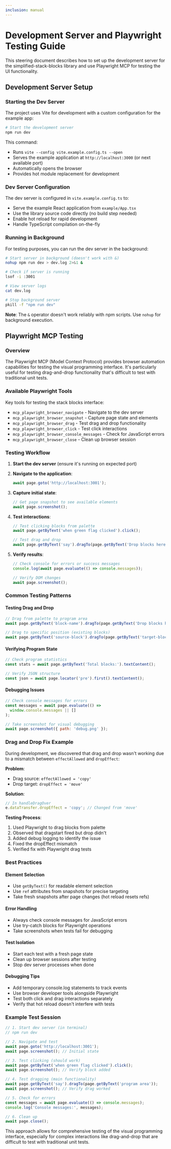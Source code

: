 ```yaml
---
inclusion: manual
---
```


# Development Server and Playwright Testing Guide

This steering document describes how to set up the development server for the simplified-stack-blocks library and use Playwright MCP for testing the UI functionality.

## Development Server Setup

### Starting the Dev Server

The project uses Vite for development with a custom configuration for the example app:

```bash
# Start the development server
npm run dev
```

This command:
- Runs `vite --config vite.example.config.ts --open`
- Serves the example application at `http://localhost:3000` (or next available port)
- Automatically opens the browser
- Provides hot module replacement for development

### Dev Server Configuration

The dev server is configured in `vite.example.config.ts` to:
- Serve the example React application from `example/App.tsx`
- Use the library source code directly (no build step needed)
- Enable hot reload for rapid development
- Handle TypeScript compilation on-the-fly

### Running in Background

For testing purposes, you can run the dev server in the background:

```bash
# Start server in background (doesn't work with &)
nohup npm run dev > dev.log 2>&1 &

# Check if server is running
lsof -i :3001

# View server logs
cat dev.log

# Stop background server
pkill -f "npm run dev"
```

**Note**: The `&` operator doesn't work reliably with npm scripts. Use `nohup` for background execution.

## Playwright MCP Testing

### Overview

The Playwright MCP (Model Context Protocol) provides browser automation capabilities for testing the visual programming interface. It's particularly useful for testing drag-and-drop functionality that's difficult to test with traditional unit tests.

### Available Playwright Tools

Key tools for testing the stack blocks interface:

- `mcp_playwright_browser_navigate` - Navigate to the dev server
- `mcp_playwright_browser_snapshot` - Capture page state and elements
- `mcp_playwright_browser_drag` - Test drag and drop functionality
- `mcp_playwright_browser_click` - Test click interactions
- `mcp_playwright_browser_console_messages` - Check for JavaScript errors
- `mcp_playwright_browser_close` - Clean up browser session

### Testing Workflow

1. **Start the dev server** (ensure it's running on expected port)
2. **Navigate to the application**:
   ```javascript
   await page.goto('http://localhost:3001');
   ```

3. **Capture initial state**:
   ```javascript
   // Get page snapshot to see available elements
   await page.screenshot();
   ```

4. **Test interactions**:
   ```javascript
   // Test clicking blocks from palette
   await page.getByText('when green flag clicked').click();
   
   // Test drag and drop
   await page.getByText('say').dragTo(page.getByText('Drop blocks here'));
   ```

5. **Verify results**:
   ```javascript
   // Check console for errors or success messages
   console.log(await page.evaluate(() => console.messages));
   
   // Verify DOM changes
   await page.screenshot();
   ```

### Common Testing Patterns

#### Testing Drag and Drop

```javascript
// Drag from palette to program area
await page.getByText('block-name').dragTo(page.getByText('Drop blocks here'));

// Drag to specific position (existing blocks)
await page.getByText('source-block').dragTo(page.getByText('target-block'));
```

#### Verifying Program State

```javascript
// Check program statistics
const stats = await page.getByText('Total blocks:').textContent();

// Verify JSON structure
const json = await page.locator('pre').first().textContent();
```

#### Debugging Issues

```javascript
// Check console messages for errors
const messages = await page.evaluate(() => 
  window.console.messages || []
);

// Take screenshot for visual debugging
await page.screenshot({ path: 'debug.png' });
```

### Drag and Drop Fix Example

During development, we discovered that drag and drop wasn't working due to a mismatch between `effectAllowed` and `dropEffect`:

**Problem**: 
- Drag source: `effectAllowed = 'copy'`
- Drop target: `dropEffect = 'move'`

**Solution**:
```typescript
// In handleDragOver
e.dataTransfer.dropEffect = 'copy'; // Changed from 'move'
```

**Testing Process**:
1. Used Playwright to drag blocks from palette
2. Observed that dragstart fired but drop didn't
3. Added debug logging to identify the issue
4. Fixed the dropEffect mismatch
5. Verified fix with Playwright drag tests

### Best Practices

#### Element Selection
- Use `getByText()` for readable element selection
- Use `ref` attributes from snapshots for precise targeting
- Take fresh snapshots after page changes (hot reload resets refs)

#### Error Handling
- Always check console messages for JavaScript errors
- Use try-catch blocks for Playwright operations
- Take screenshots when tests fail for debugging

#### Test Isolation
- Start each test with a fresh page state
- Clean up browser sessions after testing
- Stop dev server processes when done

#### Debugging Tips
- Add temporary console.log statements to track events
- Use browser developer tools alongside Playwright
- Test both click and drag interactions separately
- Verify that hot reload doesn't interfere with tests

### Example Test Session

```javascript
// 1. Start dev server (in terminal)
// npm run dev

// 2. Navigate and test
await page.goto('http://localhost:3001');
await page.screenshot(); // Initial state

// 3. Test clicking (should work)
await page.getByText('when green flag clicked').click();
await page.screenshot(); // Verify block added

// 4. Test dragging (main functionality)
await page.getByText('say').dragTo(page.getByText('program area'));
await page.screenshot(); // Verify drag worked

// 5. Check for errors
const messages = await page.evaluate(() => console.messages);
console.log('Console messages:', messages);

// 6. Clean up
await page.close();
```

This approach allows for comprehensive testing of the visual programming interface, especially for complex interactions like drag-and-drop that are difficult to test with traditional unit tests.